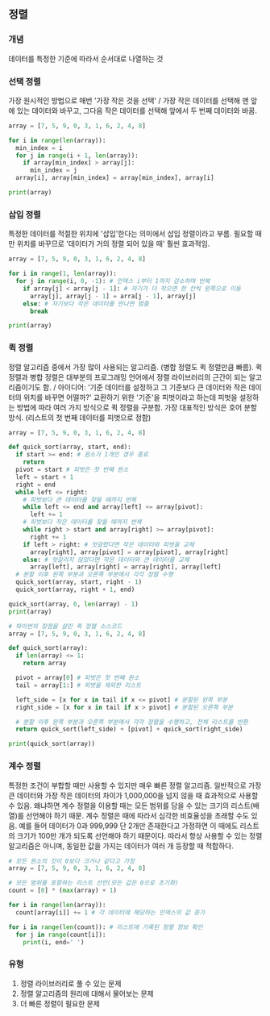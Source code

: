 ## 정렬

### 개념

데이터를 특정한 기준에 따라서 순서대로 나열하는 것

### 선택 정렬

가장 원시적인 방법으로 매번 '가장 작은 것을 선택' / 가장 작은 데이터를 선택해 맨 앞에 있는 데이터와 바꾸고, 그다음 작은 데이터를 선택해 앞에서 두 번째 데이터와 바꿈.

```py
array = [7, 5, 9, 0, 3, 1, 6, 2, 4, 8]

for i in range(len(array)):
  min_index = i
  for j in range(i + 1, len(array)):
    if array[min_index] > array[j]:
      min_index = j
  array[i], array[min_index] = array[min_index], array[i]

print(array)
```

### 삽입 정렬

특정한 데이터를 적절한 위치에 '삽입'한다는 의미에서 삽입 정렬이라고 부름. 필요할 때만 위치를 바꾸므로 '데이터가 거의 정렬 되어 있을 때' 훨씬 효과적임.

```py
array = [7, 5, 9, 0, 3, 1, 6, 2, 4, 8]

for i in range(1, len(array)):
  for j in range(i, 0, -1): # 인덱스 i부터 1까지 감소하며 반복
    if array[j] < array[j - 1]: # 자기가 더 작으면 한 칸씩 왼쪽으로 이동
      array[j], array[j - 1] = arra[j - 1], array[j]
    else: # 자기보다 작은 데이터를 만나면 멈춤
      break

print(array)
```

### 퀵 정렬

정렬 알고리즘 중에서 가장 많이 사용되는 알고리즘. (병합 정렬도 퀵 정렬만큼 빠름). 퀵 정렬과 병합 정렬은 대부분의 프로그래밍 언어에서 정렬 라이브러리의 근간이 되는 알고리즘이기도 함. / 아이디어: '기준 데이터를 설정하고 그 기준보다 큰 데이터와 작은 데이터의 위치를 바꾸면 어떨까?' 교환하기 위한 '기준'을 피벗이라고 하는데 피벗을 설정하는 방법에 따라 여러 가지 방식으로 퀵 정렬을 구분함. 가장 대표적인 방식은 호어 분할방식. (리스트의 첫 번째 데이터를 피벗으로 정함)

```py
array = [7, 5, 9, 0, 3, 1, 6, 2, 4, 8]

def quick_sort(array, start, end):
  if start >= end: # 원소가 1개인 경우 종료
    return
  pivot = start # 피벗은 첫 번째 원소
  left = start + 1
  right = end
  while left <= right:
    # 피벗보다 큰 데이터를 찾을 때까지 반복
    while left <= end and array[left] <= array[pivot]:
      left += 1
    # 피벗보다 작은 데이터를 찾을 때까지 반복
    while right > start and array[right] >= array[pivot]:
      right += 1
    if left > right: # 엇갈렸다면 작은 데이터와 피벗을 교체
      array[right], array[pivot] = array[pivot], array[right]
    else: # 엇갈리지 않았다면 작은 데이터와 큰 데이터를 교체
      array[left], array[right] = array[right], array[left]
  # 분할 이후 왼쪽 부분과 오른쪽 부분에서 각각 정렬 수행
  quick_sort(array, start, right - 1)
  quick_sort(array, right + 1, end)

quick_sort(array, 0, len(array) - 1)
print(array)
```

```py
# 파이썬의 장점을 살린 퀵 정렬 소스코드
array = [7, 5, 9, 0, 3, 1, 6, 2, 4, 8]

def quick_sort(array):
  if len(array) <= 1:
    return array

  pivot = array[0] # 피벗은 첫 번째 원소
  tail = array[1:] # 피벗을 제외한 리스트

  left_side = [x for x in tail if x <= pivot] # 분할된 왼쪽 부분
  right_side = [x for x in tail if x > pivot] # 분할된 오른쪽 부분

  # 분할 이후 왼쪽 부분과 오른쪽 부분에서 각각 정렬을 수행하고, 전체 리스트를 반환
  return quick_sort(left_side) + [pivot] + quick_sort(right_side)

print(quick_sort(array))
```

### 계수 정렬

특정한 조건이 부합할 때만 사용할 수 있지만 매우 빠른 정렬 알고리즘. 일반적으로 가장 큰 데이터와 가장 작은 데이터의 차이가 1,000,000을 넘지 않을 때 효과적으로 사용할 수 있음. 왜냐하면 계수 정렬을 이용할 때는 모든 범위를 담을 수 있는 크기의 리스트(배열)를 선언해야 하기 때문. 계수 정렬은 때에 따라서 심각한 비효율성을 초래할 수도 있음. 예를 들어 데이터가 0과 999,999 단 2개만 존재한다고 가정하면 이 때에도 리스트의 크기가 100만 개가 되도록 선언해야 하기 때문이다. 따라서 항상 사용할 수 있는 정렬 알고리즘은 아니며, 동일한 값을 가지는 데이터가 여러 개 등장할 때 적합하다.

```py
# 모든 원소의 갓이 0보다 크거나 같다고 가정
array = [7, 5, 9, 0, 3, 1, 6, 2, 4, 8]

# 모든 범위를 포함하는 리스트 선언(모든 값은 0으로 초기화)
count = [0] * (max(array) + 1)

for i in range(len(array)):
  count[array[i]] += 1 # 각 데이터에 해당하는 인덱스의 값 증가

for i in range(len(count)): # 리스트에 기록된 정렬 정보 확인
  for j in range(count[i]):
    print(i, end=' ')
```

### 유형

1. 정렬 라이브러리로 풀 수 있는 문제
2. 정렬 알고리즘의 원리에 대해서 물어보는 문제
3. 더 빠른 정렬이 필요한 문제
